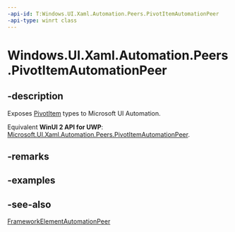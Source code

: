 ```yaml
---
-api-id: T:Windows.UI.Xaml.Automation.Peers.PivotItemAutomationPeer
-api-type: winrt class
---
```


<!-- Class syntax.
public class PivotItemAutomationPeer : Windows.UI.Xaml.Automation.Peers.FrameworkElementAutomationPeer, Windows.UI.Xaml.Automation.Peers.IPivotItemAutomationPeer
-->

# Windows.UI.Xaml.Automation.Peers.PivotItemAutomationPeer

## -description
Exposes [PivotItem](../windows.ui.xaml.controls/pivotitem.md) types to Microsoft UI Automation.

Equivalent **WinUI 2 API for UWP**: [Microsoft.UI.Xaml.Automation.Peers.PivotItemAutomationPeer](/windows/winui/api/microsoft.ui.xaml.automation.peers.pivotitemautomationpeer).

## -remarks

## -examples

## -see-also
[FrameworkElementAutomationPeer](frameworkelementautomationpeer.md)
